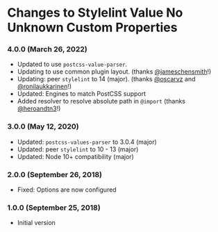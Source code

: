 # Changes to Stylelint Value No Unknown Custom Properties

### 4.0.0 (March 26, 2022)

- Updated to use `postcss-value-parser`.
- Updating to use common plugin layout. (thanks [@jameschensmith](https://github.com/jameschensmith)!) 
- Updating: peer `stylelint` to 14 (major). (thanks [@oscarvz](https://github.com/oscarvz) and [@ronilaukkarinen](https://github.com/ronilaukkarinen)!)
- Updated: Engines to match PostCSS support
- Added resolver to resolve absolute path in `@import` (thanks [@heroandtn3](https://github.com/heroandtn3)!)

### 3.0.0 (May 12, 2020)

- Updated: `postcss-values-parser` to 3.0.4 (major)
- Updated: peer `stylelint` to 10 - 13 (major)
- Updated: Node 10+ compatibility (major)

### 2.0.0 (September 26, 2018)

- Fixed: Options are now configured

### 1.0.0 (September 25, 2018)

- Initial version
